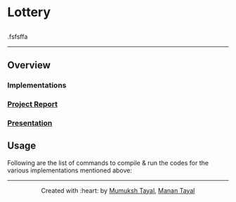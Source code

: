 # Lottery

## 
.fsfsffa
***

## Overview


### Implementations 


### [Project Report](https://github.com/)

### [Presentation](https://github.com/)

## Usage

Following are the list of commands to compile \& run the codes for the various implementations mentioned above:


***

<p align='center'>Created with :heart: by <a href="https://github.com/mumukshtayal">Mumuksh Tayal</a>, <a href="https://github.com/tayalmanan28">Manan Tayal</a></p>

